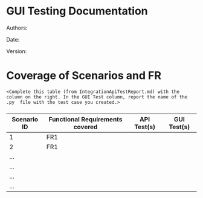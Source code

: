 
# GUI  Testing Documentation 

Authors:

Date:

Version:


# Coverage of Scenarios and FR

```
<Complete this table (from IntegrationApiTestReport.md) with the column on the right. In the GUI Test column, report the name of the .py  file with the test case you created.>
```

### 

| Scenario ID | Functional Requirements covered | API Test(s) | GUI Test(s) |
| ----------- | ------------------------------- | ----------- | ----------- |
| 1           | FR1                             |             |             |
| 2           | FR1                             |             |             |
| ...         |                                 |             |             |
| ...         |                                 |             |             |
| ...         |                                 |             |             |
| ...         |                                 |             |             |


